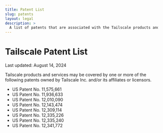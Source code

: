 ```yaml
---
title: Patent List
slug: patents
layout: legal
description: >
  A list of patents that are associated with the Tailscale products and services.
---
```


# Tailscale Patent List

Last updated: August 14, 2024

Tailscale products and services may be covered by one or more of the following patents owned by Tailscale Inc. and/or its affiliates or licensors.

- US Patent No. 11,575,661
- US Patent No. 11,936,633
- US Patent No. 12,010,090
- US Patent No. 12,143,474
- US Patent No. 12,309,114
- US Patent No. 12,335,226
- US Patent No. 12,335,240
- US Patent No. 12,341,772
